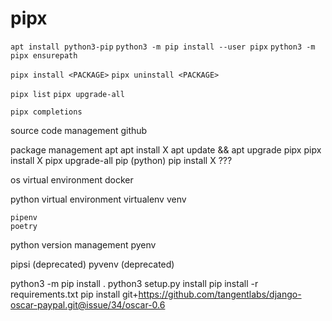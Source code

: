 # pipx
`apt install python3-pip`
`python3 -m pip install --user pipx`
`python3 -m pipx ensurepath`

`pipx install <PACKAGE>`
`pipx uninstall <PACKAGE>`

`pipx list`
`pipx upgrade-all`

`pipx completions`





source code management
	github

package management
	apt
		apt install X
		apt update && apt upgrade
	pipx
		pipx install X
		pipx upgrade-all
	pip (python)
		pip install X
		???

os virtual environment
	docker

python virtual environment
	virtualenv
	venv

	pipenv
	poetry

python version management
	pyenv

pipsi (deprecated)
pyvenv (deprecated)



python3 -m pip install .
python3 setup.py install
pip install -r requirements.txt
pip install git+https://github.com/tangentlabs/django-oscar-paypal.git@issue/34/oscar-0.6